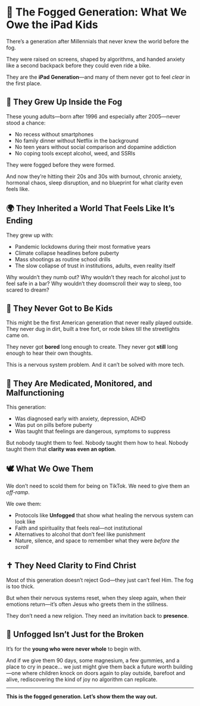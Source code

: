 # 📱 The Fogged Generation: What We Owe the iPad Kids

There’s a generation after Millennials that never knew the world before the fog.

They were raised on screens, shaped by algorithms, and handed anxiety like a second backpack before they could even ride a bike.

They are the **iPad Generation**—and many of them never got to feel *clear* in the first place.

## 🧠 They Grew Up Inside the Fog

These young adults—born after 1996 and especially after 2005—never stood a chance:

* No recess without smartphones
* No family dinner without Netflix in the background
* No teen years without social comparison and dopamine addiction
* No coping tools except alcohol, weed, and SSRIs

They were fogged before they were formed.

And now they’re hitting their 20s and 30s with burnout, chronic anxiety, hormonal chaos, sleep disruption, and no blueprint for what clarity even feels like.

## 🌍 They Inherited a World That Feels Like It’s Ending

They grew up with:

* Pandemic lockdowns during their most formative years
* Climate collapse headlines before puberty
* Mass shootings as routine school drills
* The slow collapse of trust in institutions, adults, even reality itself

Why wouldn’t they numb out?
Why wouldn’t they reach for alcohol just to feel safe in a bar?
Why wouldn’t they doomscroll their way to sleep, too scared to dream?

## 👶 They Never Got to Be Kids

This might be the first American generation that never really played outside.
They never dug in dirt, built a tree fort, or rode bikes till the streetlights came on.

They never got **bored** long enough to create.
They never got **still** long enough to hear their own thoughts.

This is a nervous system problem. And it can’t be solved with more tech.

## 💊 They Are Medicated, Monitored, and Malfunctioning

This generation:

* Was diagnosed early with anxiety, depression, ADHD
* Was put on pills before puberty
* Was taught that feelings are dangerous, symptoms to suppress

But nobody taught them to feel.
Nobody taught them how to heal.
Nobody taught them that **clarity was even an option**.

## 🕊️ What We Owe Them

We don’t need to scold them for being on TikTok.
We need to give them an *off-ramp*.

We owe them:

* Protocols like **Unfogged** that show what healing the nervous system can look like
* Faith and spirituality that feels real—not institutional
* Alternatives to alcohol that don’t feel like punishment
* Nature, silence, and space to remember what they were *before the scroll*

## ✝️ They Need Clarity to Find Christ

Most of this generation doesn’t reject God—they just can’t feel Him.
The fog is too thick.

But when their nervous systems reset, when they sleep again, when their emotions return—it’s often Jesus who greets them in the stillness.

They don’t need a new religion.
They need an invitation back to **presence**.

## 🧠 Unfogged Isn’t Just for the Broken

It’s for the **young who were never whole** to begin with.

And if we give them 90 days, some magnesium, a few gummies, and a place to cry in peace...
we just might give them back a future worth building—one where children knock on doors again to play outside, barefoot and alive, rediscovering the kind of joy no algorithm can replicate.

---

**This is the fogged generation. Let’s show them the way out.**
